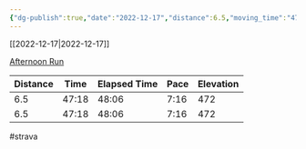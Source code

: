 ```yaml
---
{"dg-publish":true,"date":"2022-12-17","distance":6.5,"moving_time":"47:18","elapsed_time":"48:06","pace":"7:16","total_elevation_gain":472,"url":"https://www.strava.com/activities/8264699469","permalink":"/01-personal/strava/2022-12-17-afternoon-run/","dgPassFrontmatter":true}
---
```



[[2022-12-17\|2022-12-17]]

[Afternoon Run](https://www.strava.com/activities/8264699469)

| Distance | Time  | Elapsed Time | Pace | Elevation |
| -------- | ----- | ------------ | ---- | --------- |
| 6.5      | 47:18 | 48:06        | 7:16 | 472       |
| 6.5      | 47:18 | 48:06        | 7:16 | 472       |




#strava
